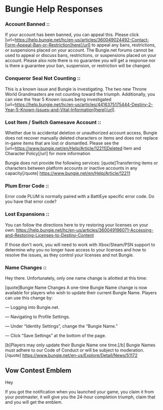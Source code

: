 # Bungie Help Responses
### Account Banned ::
If your account has been banned, you can appeal this. Please click [url=https://help.bungie.net/hc/en-us/articles/360049024492-Contact-Form-Appeal-Ban-or-Restriction]here[/url] to appeal any bans, restrictions, or suspensions placed on your account. The Bungie.net forums cannot be used to appeal or discuss bans, restrictions, or suspensions placed on your account. Please also note there is no guarantee you will get a response nor is there a guarantee your ban, suspension, or restriction will be changed.

### Conqueror Seal Not Counting ::
This is a known issue and Bungie is investigating. The two new Throne World Grandmasters are not counting toward the triumph. Additionally, you can view the Year 5 Known issues being investigated [url=https://help.bungie.net/hc/en-us/articles/4416375175444-Destiny-2-Year-5-Known-Issues-and-Vital-Information]here[/url].

### Lost Item / Switch Gamesave Account ::
Whether due to accidental deletion or unauthorized account access, Bungie does not recover manually deleted characters or items and does not replace in-game items that are lost or dismantled. Please see the [url=https://www.bungie.net/en/Help/Article/12211]Deleted Item and Character Policy[/url] for more information


Bungie does not provide the following services:
[quote]Transferring items or characters between platform accounts or inactive accounts in any capacity[/quote]
https://www.bungie.net/en/Help/Article/12211


### Plum Error Code ::
Error code PLUM is normally paired with a BattlEye specific error code. Do you have that error code?

### Lost Expansions ::
You can follow the directions here to try restoring your licenses on your own: https://help.bungie.net/hc/en-us/articles/360049196071-Accessing-and-Restoring-Licenses-to-Destiny-Content

If those don't work, you will need to work with Xbox/Steam/PSN support to determine why you no longer have access to your licenses and how to resolve the issues, as they control your licenses and not Bungie.

### Name Changes ::
Hey there. Unfortunately, only one name change is allotted at this time:

[quote]Bungie Name Changes
A one-time Bungie Name change is now available for players who wish to update their current Bungie Name. Players can use this change by:

— Logging into Bungie.net.

— Navigating to Profile Settings.

— Under “Identity Settings”, change the “Bungie Name.”

— Click “Save Settings” at the bottom of the page.

[b]Players may only update their Bungie Name one time.[/b] Bungie Names must adhere to our Code of Conduct or will be subject to moderation.[/quote]
https://www.bungie.net/en-us/Explore/Detail/News/51172

## Vow Contest Emblem
Hey

If you got the notification when you launched your game, you claim it from your postmaster, it will give you the 24-hour completion triumph, claim that and you will get the emblem.
